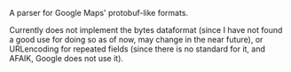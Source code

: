 A parser for Google Maps' protobuf-like formats.

Currently does not implement the bytes dataformat (since I have not found a good use for doing so as of now, may change in the near future), or URLencoding for repeated fields (since there is no standard for it, and AFAIK, Google does not use it).